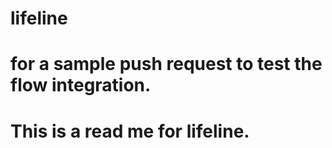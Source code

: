 # lifeline
# for a sample push request to test the flow integration.
# This is a read me for lifeline.